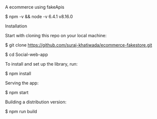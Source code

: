 A ecommerce using fakeApis

$ npm -v && node -v 6.4.1 v8.16.0

Installation

Start with cloning this repo on your local machine:

$ git clone https://github.com/suraj-khatiwada/ecommerce-fakestore.git

$ cd Social-web-app

To install and set up the library, run:

$ npm install

Serving the app:

$ npm start

Building a distribution version:

$ npm run build
